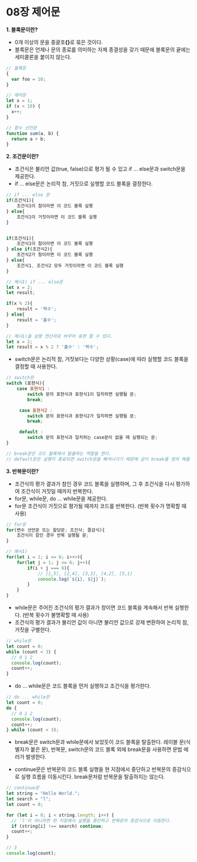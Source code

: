 # 08장 제어문

**1. 블록문이란?**

- 0개 이상의 문을 중괄호<b>{}</b>로 묶은 것이다.
- 블록문은 언제나 문의 종료를 의미하는 자체 종결성을 갖기 때문에 블록문의 끝에는 세미콜론을 붙이지 않는다.

```javascript
// 블록문
{
  var foo = 10;
}

// 제어문
let x = 1;
if (x < 10) {
  x++;
}

// 함수 선언문
function sum(a, b) {
  return a + b;
}
```

**2. 조건문이란?**

- 조건식은 불리언 값(true, false)으로 평가 될 수 있고 if ... else문과 switch문을 제공한다.
- if ... else문은 논리적 참, 거짓으로 실행할 코드 블록을 결정한다.

```javascript
// if ... else 문
if(조건식1){
    조건식1이 참이라면 이 코드 블록 실행
} else{
    조건식1이 거짓이라면 이 코드 블록 실행
}


if(조건식1){
    조건식1이 참이라면 이 코드 블록 실행
} else if(조건식2){
    조건식2가 참이라면 이 코드 블록 실행
} else{
    조건식1, 조건식2 모두 거짓이라면 이 코드 블록 실행
}

// 예시1) if ... else문
let x = 2;
let result;

if(x % 2){
    result = '짝수';
} else{
    result = '홀수';
}

// 예시1)을 삼항 연산자로 바꾸어 표현 할 수 있다.
let x = 2;
let result = x % 2 ? '홀수' : '짝수';
```

- switch문은 논리적 참, 거짓보다는 다양한 상황(case)에 따라 실행할 코드 블록을 결정할 때 사용한다.

```javascript
// switch문
switch (표현식){
    case 표현식1 :
        switch 문의 표현식과 표현식1이 일치하면 실행될 문;
        break;

     case 표현식2 :
        switch 문의 표현식과 표현식2가 일치하면 실행될 문;
        break;

     default :
        switch 문의 표현식과 일치하는 case문이 없을 때 실행되는 문;
}

// break문은 코드 블록에서 탈출하는 역할을 한다.
// default문은 실행이 종료되면 switch문을 빠져나가기 때문에 굳이 break를 정의 해줄 필요 없다.

```

**3. 반복문이란?**

- 조건식의 평가 결과가 참인 경우 코드 블록을 실행하며, 그 후 조건식을 다시 평가하여 조건식이 거짓일 때까지 반복한다.
- for문, while문, do ... while문을 제공한다.
- for문 조건식이 거짓으로 평가될 때까지 코드를 반복한다. (반복 횟수가 명확할 때 사용)

```javascript
// for문
for(변수 선언문 또는 할당문; 조건식; 즐감식){
    조건식이 참인 경우 반복 실행될 문;
}

// 예시1)
for(let i = 1; i <= 6; i++>){
    for(let j = 1; j <= 6; j++){
        if(i + j === 6){
            // [1,5], [2,4], [3,3], [4,2], [5,1]
            console.log(`${i}, ${j}`);
        }
    }
}
```

- while문은 주어진 조건식의 평가 결과가 창이면 코드 블록을 계속해서 반복 실행한다. (반복 횟수가 불명확할 때 사용)
- 조건식의 평가 결과가 불리언 값이 아니면 불리언 값으로 강제 변환하여 논리적 참,거짓을 구별한다.

```javascript
// while문
let count = 0;
while (count < 3) {
  // 0 1 2
  console.log(count);
  count++;
}
```

- do ... while문은 코드 블록을 먼저 실행하고 조건식을 평가한다.

```javascript
// do ... while문
let count = 0;
do {
  // 0 1 2
  console.log(count);
  count++;
} while (count < 3);
```

- break문은 switch문과 while문에서 보았듯이 코드 블록을 탈출한다. 레이블 문(식별자가 붙은 문), 반복문, switch문의 코드 블록 외에 break문을 사용하면 문법 에러가 발생한다.

- continue문은 반복문의 코드 블록 실행을 현 지점에서 중단하고 반복문의 증감식으로 실행 흐름을 이동시킨다. break문처럼 반복문을 탈출하지는 않는다.

```javascript
// continue문
let string = "Hello World.";
let search = "l";
let count = 0;

for (let i = 0; i < string.length; i++) {
  // 'l'이 아니라면 현 지점에서 실행을 중단하고 반복문의 증감식으로 이동한다.
  if (string[i] !== search) continue;
  count++;
}

// 3
console.log(count);
```